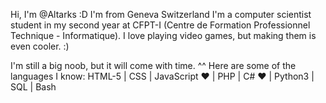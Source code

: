Hi, I'm @Altarks :D
I'm from Geneva Switzerland
I'm a computer scientist student in my second year at CFPT-I (Centre de Formation Professionnel Technique - Informatique).
I love playing video games, but making them is even cooler.  :)

I'm still a big noob, but it will come with time.  ^^
Here are some of the languages I know:
HTML-5 | CSS | JavaScript ♥ | PHP | C# ♥ | Python3 | SQL | Bash
<!--- JavaScript and C# are still the best :) ---> 
